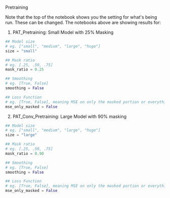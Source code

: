 Pretraining

Note that the top of the notebook shows you the setting for what's being run. These can be changed. The notebooks above are showing results for: 

1. PAT_Pretraining: Small Model with 25% Masking

```python
## Model size
# eg. ["small", "medium", "large", "huge"]
size = "small"

## Mask ratio
# eg. [.25, .50, .75]
mask_ratio = 0.25

## Smoothing
# eg. [True, False]
smoothing = False

## Loss Function
# eg. [True, False], meaning MSE on only the masked portion or everything in the reconstruction
mse_only_masked = False
```

2. PAT_Conv_Pretraining: Large Model with 90% masking
``` python 
## Model size
# eg. ["small", "medium", "large", "huge"]
size = "large"

## Mask ratio
# eg. [.25, .50, .75]
mask_ratio = 0.90

## Smoothing
# eg. [True, False]
smoothing = False

## Loss Function
# eg. [True, False], meaning MSE on only the masked portion or everything in the reconstruction
mse_only_masked = False
```

